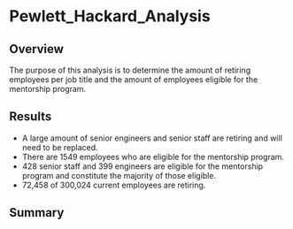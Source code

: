 # Pewlett_Hackard_Analysis
## Overview
  The purpose of this analysis is to determine the amount of retiring employees per job title and the amount of employees eligible for the mentorship program.
## Results
  * A large amount of senior engineers and senior staff are retiring and will need to be replaced.
  * There are 1549 employees who are eligible for the mentorship program.
  * 428 senior staff and 399 engineers are eligible for the mentorship program and constitute the majority of those eligible.
  * 72,458 of 300,024 current employees are retiring.
## Summary
